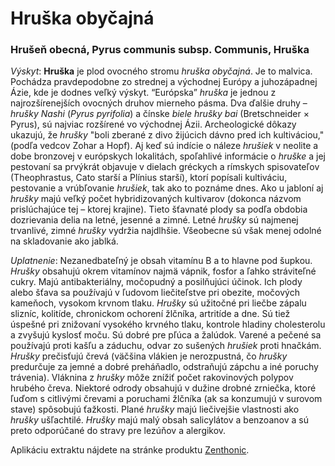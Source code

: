 Hruška obyčajná
===============

### Hrušeň obecná, Pyrus communis subsp. Communis, Hruška

*Výskyt*: **Hruška** je plod ovocného stromu *hruška obyčajná*. Je to malvica.
Pochádza pravdepodobne zo strednej a východnej Európy a juhozápadnej Ázie, kde
je dodnes veľký výskyt. “Európska” *hruška* je jednou z najrozšírenejších
ovocných druhov mierneho pásma. Dva ďalšie druhy – *hrušky* *Nashi* (*Pyrus
pyrifolia*) a čínske *biele hrušky* *bai* (Bretschneider × Pyrus), sú najviac
rozšírené vo východnej Ázii. Archeologické dôkazy ukazujú, že *hrušky* "boli
zberané z divo žijúcich dávno pred ich kultiváciou," (podľa vedcov Zohar a
Hopf). Aj keď sú indície o náleze *hrušiek* v neolite a dobe bronzovej v
európskych lokalitách, spoľahlivé informácie o *hruške* a jej pestovaní sa
prvýkrát objavuje v dielach gréckych a rímskych spisovateľov (Theophrastus, Cato
starší a Plínius starší), ktorí popísali kultiváciu, pestovanie a vrúbľovanie
*hrušiek*, tak ako to poznáme dnes. Ako u jabloní aj *hrušky* majú veľký počet
hybridizovaných kultivarov (dokonca názvom prislúchajúce tej – ktorej krajine).
Tieto šťavnaté plody sa podľa obdobia dozrievania delia na letné, jesenné a
zimné. Letné *hrušky* sú najmenej trvanlivé, zimné *hrušky* vydržia najdlhšie.
Všeobecne sú však menej odolné na skladovanie ako jablká.

*Uplatnenie*: Nezanedbateľný je obsah vitamínu B a to hlavne pod šupkou.
*Hrušky* obsahujú okrem vitamínov najmä vápnik, fosfor a ľahko stráviteľné
cukry. Majú antibakteriálny, močopudný a posilňujúci účinok. Ich plody alebo
šťava sa používajú v ľudovom liečiteľstve pri obezite, močových kameňoch,
vysokom krvnom tlaku. *Hrušky* sú užitočné pri liečbe zápalu slizníc, kolitíde,
chronickom ochorení žlčníka, artritíde a dne. Sú tiež úspešné pri znižovaní
vysokého krvného tlaku, kontrole hladiny cholesterolu a zvyšujú kyslosť moču. Sú
dobré pre pľúca a žalúdok. Varené a pečené sa používajú proti kašľu a záduchu,
odvar zo sušených *hrušiek* proti hnačkám. *Hrušky* prečisťujú črevá (väčšina
vlákien je nerozpustná, čo *hrušky* predurčuje za jemné a dobré preháňadlo,
odstraňujú zápchu a iné poruchy trávenia). Vláknina z *hrušky* môže znížiť počet
rakovinových polypov hrubého čreva. Niektoré odrody obsahujú v dužine drobné
zrniečka, ktoré ľuďom s citlivými črevami a poruchami žlčníka (ak sa konzumujú v
surovom stave) spôsobujú ťažkosti. Plané *hrušky* majú liečivejšie vlastnosti
ako *hrušky* ušľachtilé. *Hrušky* majú malý obsah salicylátov a benzoanov a sú
preto odporúčané do stravy pre lezúňov a alergikov.

Aplikáciu extraktu nájdete na stránke produktu
[Zenthonic](/sip/p/zenthonic/).

